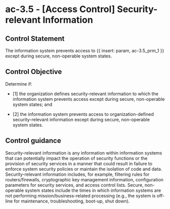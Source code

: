 # ac-3.5 - \[Access Control\] Security-relevant Information

## Control Statement

The information system prevents access to {{ insert: param, ac-3.5_prm_1 }} except during secure, non-operable system states.

## Control Objective

Determine if:

- \[1\] the organization defines security-relevant information to which the information system prevents access except during secure, non-operable system states; and

- \[2\] the information system prevents access to organization-defined security-relevant information except during secure, non-operable system states.

## Control guidance

Security-relevant information is any information within information systems that can potentially impact the operation of security functions or the provision of security services in a manner that could result in failure to enforce system security policies or maintain the isolation of code and data. Security-relevant information includes, for example, filtering rules for routers/firewalls, cryptographic key management information, configuration parameters for security services, and access control lists. Secure, non-operable system states include the times in which information systems are not performing mission/business-related processing (e.g., the system is off-line for maintenance, troubleshooting, boot-up, shut down).
